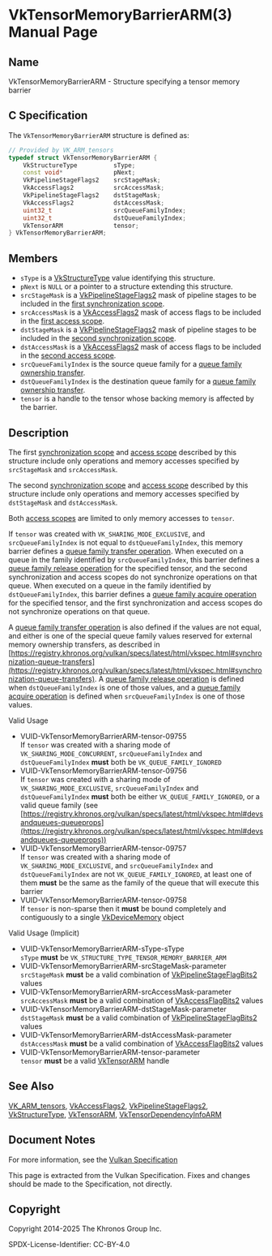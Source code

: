 # VkTensorMemoryBarrierARM(3) Manual Page

## Name

VkTensorMemoryBarrierARM - Structure specifying a tensor memory barrier



## [](#_c_specification)C Specification

The `VkTensorMemoryBarrierARM` structure is defined as:

```c++
// Provided by VK_ARM_tensors
typedef struct VkTensorMemoryBarrierARM {
    VkStructureType          sType;
    const void*              pNext;
    VkPipelineStageFlags2    srcStageMask;
    VkAccessFlags2           srcAccessMask;
    VkPipelineStageFlags2    dstStageMask;
    VkAccessFlags2           dstAccessMask;
    uint32_t                 srcQueueFamilyIndex;
    uint32_t                 dstQueueFamilyIndex;
    VkTensorARM              tensor;
} VkTensorMemoryBarrierARM;
```

## [](#_members)Members

- `sType` is a [VkStructureType](https://registry.khronos.org/vulkan/specs/latest/man/html/VkStructureType.html) value identifying this structure.
- `pNext` is `NULL` or a pointer to a structure extending this structure.
- `srcStageMask` is a [VkPipelineStageFlags2](https://registry.khronos.org/vulkan/specs/latest/man/html/VkPipelineStageFlags2.html) mask of pipeline stages to be included in the [first synchronization scope](https://registry.khronos.org/vulkan/specs/latest/html/vkspec.html#synchronization-dependencies-scopes).
- `srcAccessMask` is a [VkAccessFlags2](https://registry.khronos.org/vulkan/specs/latest/man/html/VkAccessFlags2.html) mask of access flags to be included in the [first access scope](https://registry.khronos.org/vulkan/specs/latest/html/vkspec.html#synchronization-dependencies-access-scopes).
- `dstStageMask` is a [VkPipelineStageFlags2](https://registry.khronos.org/vulkan/specs/latest/man/html/VkPipelineStageFlags2.html) mask of pipeline stages to be included in the [second synchronization scope](https://registry.khronos.org/vulkan/specs/latest/html/vkspec.html#synchronization-dependencies-scopes).
- `dstAccessMask` is a [VkAccessFlags2](https://registry.khronos.org/vulkan/specs/latest/man/html/VkAccessFlags2.html) mask of access flags to be included in the [second access scope](https://registry.khronos.org/vulkan/specs/latest/html/vkspec.html#synchronization-dependencies-access-scopes).
- `srcQueueFamilyIndex` is the source queue family for a [queue family ownership transfer](https://registry.khronos.org/vulkan/specs/latest/html/vkspec.html#synchronization-queue-transfers).
- `dstQueueFamilyIndex` is the destination queue family for a [queue family ownership transfer](https://registry.khronos.org/vulkan/specs/latest/html/vkspec.html#synchronization-queue-transfers).
- `tensor` is a handle to the tensor whose backing memory is affected by the barrier.

## [](#_description)Description

The first [synchronization scope](https://registry.khronos.org/vulkan/specs/latest/html/vkspec.html#synchronization-dependencies-scopes) and [access scope](https://registry.khronos.org/vulkan/specs/latest/html/vkspec.html#synchronization-dependencies-access-scopes) described by this structure include only operations and memory accesses specified by `srcStageMask` and `srcAccessMask`.

The second [synchronization scope](https://registry.khronos.org/vulkan/specs/latest/html/vkspec.html#synchronization-dependencies-scopes) and [access scope](https://registry.khronos.org/vulkan/specs/latest/html/vkspec.html#synchronization-dependencies-access-scopes) described by this structure include only operations and memory accesses specified by `dstStageMask` and `dstAccessMask`.

Both [access scopes](https://registry.khronos.org/vulkan/specs/latest/html/vkspec.html#synchronization-dependencies-access-scopes) are limited to only memory accesses to `tensor`.

If `tensor` was created with `VK_SHARING_MODE_EXCLUSIVE`, and `srcQueueFamilyIndex` is not equal to `dstQueueFamilyIndex`, this memory barrier defines a [queue family transfer operation](https://registry.khronos.org/vulkan/specs/latest/html/vkspec.html#synchronization-queue-transfers). When executed on a queue in the family identified by `srcQueueFamilyIndex`, this barrier defines a [queue family release operation](https://registry.khronos.org/vulkan/specs/latest/html/vkspec.html#synchronization-queue-transfers-release) for the specified tensor, and the second synchronization and access scopes do not synchronize operations on that queue. When executed on a queue in the family identified by `dstQueueFamilyIndex`, this barrier defines a [queue family acquire operation](https://registry.khronos.org/vulkan/specs/latest/html/vkspec.html#synchronization-queue-transfers-acquire) for the specified tensor, and the first synchronization and access scopes do not synchronize operations on that queue.

A [queue family transfer operation](https://registry.khronos.org/vulkan/specs/latest/html/vkspec.html#synchronization-queue-transfers) is also defined if the values are not equal, and either is one of the special queue family values reserved for external memory ownership transfers, as described in [https://registry.khronos.org/vulkan/specs/latest/html/vkspec.html#synchronization-queue-transfers](https://registry.khronos.org/vulkan/specs/latest/html/vkspec.html#synchronization-queue-transfers). A [queue family release operation](https://registry.khronos.org/vulkan/specs/latest/html/vkspec.html#synchronization-queue-transfers-release) is defined when `dstQueueFamilyIndex` is one of those values, and a [queue family acquire operation](https://registry.khronos.org/vulkan/specs/latest/html/vkspec.html#synchronization-queue-transfers-acquire) is defined when `srcQueueFamilyIndex` is one of those values.

Valid Usage

- [](#VUID-VkTensorMemoryBarrierARM-tensor-09755)VUID-VkTensorMemoryBarrierARM-tensor-09755  
  If `tensor` was created with a sharing mode of `VK_SHARING_MODE_CONCURRENT`, `srcQueueFamilyIndex` and `dstQueueFamilyIndex` **must** both be `VK_QUEUE_FAMILY_IGNORED`
- [](#VUID-VkTensorMemoryBarrierARM-tensor-09756)VUID-VkTensorMemoryBarrierARM-tensor-09756  
  If `tensor` was created with a sharing mode of `VK_SHARING_MODE_EXCLUSIVE`, `srcQueueFamilyIndex` and `dstQueueFamilyIndex` **must** both be either `VK_QUEUE_FAMILY_IGNORED`, or a valid queue family (see [https://registry.khronos.org/vulkan/specs/latest/html/vkspec.html#devsandqueues-queueprops](https://registry.khronos.org/vulkan/specs/latest/html/vkspec.html#devsandqueues-queueprops))
- [](#VUID-VkTensorMemoryBarrierARM-tensor-09757)VUID-VkTensorMemoryBarrierARM-tensor-09757  
  If `tensor` was created with a sharing mode of `VK_SHARING_MODE_EXCLUSIVE`, and `srcQueueFamilyIndex` and `dstQueueFamilyIndex` are not `VK_QUEUE_FAMILY_IGNORED`, at least one of them **must** be the same as the family of the queue that will execute this barrier
- [](#VUID-VkTensorMemoryBarrierARM-tensor-09758)VUID-VkTensorMemoryBarrierARM-tensor-09758  
  If `tensor` is non-sparse then it **must** be bound completely and contiguously to a single [VkDeviceMemory](https://registry.khronos.org/vulkan/specs/latest/man/html/VkDeviceMemory.html) object

Valid Usage (Implicit)

- [](#VUID-VkTensorMemoryBarrierARM-sType-sType)VUID-VkTensorMemoryBarrierARM-sType-sType  
  `sType` **must** be `VK_STRUCTURE_TYPE_TENSOR_MEMORY_BARRIER_ARM`
- [](#VUID-VkTensorMemoryBarrierARM-srcStageMask-parameter)VUID-VkTensorMemoryBarrierARM-srcStageMask-parameter  
  `srcStageMask` **must** be a valid combination of [VkPipelineStageFlagBits2](https://registry.khronos.org/vulkan/specs/latest/man/html/VkPipelineStageFlagBits2.html) values
- [](#VUID-VkTensorMemoryBarrierARM-srcAccessMask-parameter)VUID-VkTensorMemoryBarrierARM-srcAccessMask-parameter  
  `srcAccessMask` **must** be a valid combination of [VkAccessFlagBits2](https://registry.khronos.org/vulkan/specs/latest/man/html/VkAccessFlagBits2.html) values
- [](#VUID-VkTensorMemoryBarrierARM-dstStageMask-parameter)VUID-VkTensorMemoryBarrierARM-dstStageMask-parameter  
  `dstStageMask` **must** be a valid combination of [VkPipelineStageFlagBits2](https://registry.khronos.org/vulkan/specs/latest/man/html/VkPipelineStageFlagBits2.html) values
- [](#VUID-VkTensorMemoryBarrierARM-dstAccessMask-parameter)VUID-VkTensorMemoryBarrierARM-dstAccessMask-parameter  
  `dstAccessMask` **must** be a valid combination of [VkAccessFlagBits2](https://registry.khronos.org/vulkan/specs/latest/man/html/VkAccessFlagBits2.html) values
- [](#VUID-VkTensorMemoryBarrierARM-tensor-parameter)VUID-VkTensorMemoryBarrierARM-tensor-parameter  
  `tensor` **must** be a valid [VkTensorARM](https://registry.khronos.org/vulkan/specs/latest/man/html/VkTensorARM.html) handle

## [](#_see_also)See Also

[VK\_ARM\_tensors](https://registry.khronos.org/vulkan/specs/latest/man/html/VK_ARM_tensors.html), [VkAccessFlags2](https://registry.khronos.org/vulkan/specs/latest/man/html/VkAccessFlags2.html), [VkPipelineStageFlags2](https://registry.khronos.org/vulkan/specs/latest/man/html/VkPipelineStageFlags2.html), [VkStructureType](https://registry.khronos.org/vulkan/specs/latest/man/html/VkStructureType.html), [VkTensorARM](https://registry.khronos.org/vulkan/specs/latest/man/html/VkTensorARM.html), [VkTensorDependencyInfoARM](https://registry.khronos.org/vulkan/specs/latest/man/html/VkTensorDependencyInfoARM.html)

## [](#_document_notes)Document Notes

For more information, see the [Vulkan Specification](https://registry.khronos.org/vulkan/specs/latest/html/vkspec.html#VkTensorMemoryBarrierARM)

This page is extracted from the Vulkan Specification. Fixes and changes should be made to the Specification, not directly.

## [](#_copyright)Copyright

Copyright 2014-2025 The Khronos Group Inc.

SPDX-License-Identifier: CC-BY-4.0